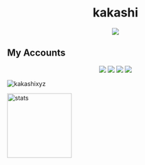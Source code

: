 <h1 align="center">kakashi</h1>
<div align="center">
    <a href="https://discord.com/users/637535060811186186" title="Discord Account"><img src="https://lanyard-profile-readme.vercel.app/api/637535060811186186"></a>
</div>


## My Accounts

<p align="center">
  <a href="https://discord.gg/kio" target"blank_">
  <img src="https://img.shields.io/badge/1984%20-111111.svg?&style=for-the-badge&logo=discord&logoColor=white"></a>
  <a href="https://github.com/kakashixyz" target"blank_"><img src="https://img.shields.io/badge/GitHub%20-111111.svg?&style=for-the-badge&logo=github&logoColor=white"></a>
  <a href="https://instagram.com/kakashuxyz" target"blank_"><img src="https://img.shields.io/badge/instagram%20-111111.svg?&style=for-the-badge&logo=instagram&logoColor=white"></a>
  <a href="mailto:kakashiwdev@gmail.com" target"blank_">
  <img src="https://img.shields.io/badge/kakashiwdev@gmail.com%20-111111.svg?&style=for-the-badge&logo=gmail&logoColor=white"></a>  
<p align="left"> <img src="https://komarev.com/ghpvc/?username=kakashixyz&label=Profile%20views&color =0e75b6&style=flat" alt="kakashixyz" /> </p>
  


<img src="[https://github-profile-trophy.vercel.app/?username=kakashixyz&theme=nord](https://tenor.com/6Zdg.gif)" width="%100" height="150px" alt="stats" />
